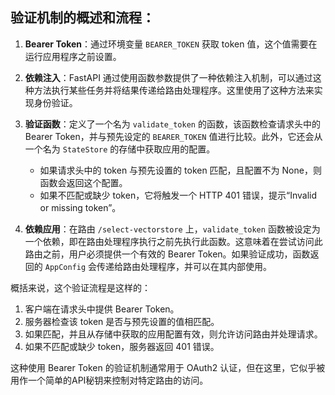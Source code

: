 


## 验证机制的概述和流程：

1. **Bearer Token**：通过环境变量 `BEARER_TOKEN` 获取 token 值，这个值需要在运行应用程序之前设置。

2. **依赖注入**：FastAPI 通过使用函数参数提供了一种依赖注入机制，可以通过这种方法执行某些任务并将结果传递给路由处理程序。这里使用了这种方法来实现身份验证。

3. **验证函数**：定义了一个名为 `validate_token` 的函数，该函数检查请求头中的 Bearer Token，并与预先设定的 `BEARER_TOKEN` 值进行比较。此外，它还会从一个名为 `StateStore` 的存储中获取应用的配置。

   - 如果请求头中的 token 与预先设置的 token 匹配，且配置不为 None，则函数会返回这个配置。
   - 如果不匹配或缺少 token，它将触发一个 HTTP 401 错误，提示“Invalid or missing token”。

4. **依赖应用**：在路由 `/select-vectorstore` 上，`validate_token` 函数被设定为一个依赖，即在路由处理程序执行之前先执行此函数。这意味着在尝试访问此路由之前，用户必须提供一个有效的 Bearer Token。如果验证成功，函数返回的 `AppConfig` 会传递给路由处理程序，并可以在其内部使用。

概括来说，这个验证流程是这样的：

1. 客户端在请求头中提供 Bearer Token。
2. 服务器检查该 token 是否与预先设置的值相匹配。
3. 如果匹配，并且从存储中获取的应用配置有效，则允许访问路由并处理请求。
4. 如果不匹配或缺少 token，服务器返回 401 错误。

这种使用 Bearer Token 的验证机制通常用于 OAuth2 认证，但在这里，它似乎被用作一个简单的API秘钥来控制对特定路由的访问。
